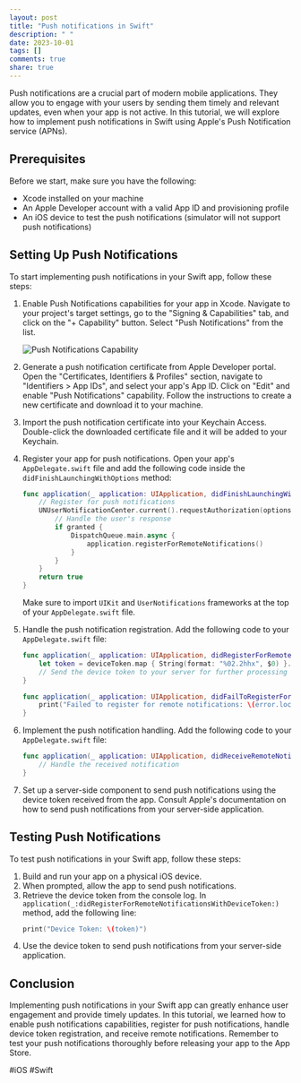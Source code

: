 ```yaml
---
layout: post
title: "Push notifications in Swift"
description: " "
date: 2023-10-01
tags: []
comments: true
share: true
---
```


Push notifications are a crucial part of modern mobile applications. They allow you to engage with your users by sending them timely and relevant updates, even when your app is not active. In this tutorial, we will explore how to implement push notifications in Swift using Apple's Push Notification service (APNs).

## Prerequisites

Before we start, make sure you have the following:

- Xcode installed on your machine
- An Apple Developer account with a valid App ID and provisioning profile
- An iOS device to test the push notifications (simulator will not support push notifications)

## Setting Up Push Notifications

To start implementing push notifications in your Swift app, follow these steps:

1. Enable Push Notifications capabilities for your app in Xcode. Navigate to your project's target settings, go to the "Signing & Capabilities" tab, and click on the "+ Capability" button. Select "Push Notifications" from the list.
   
   ![Push Notifications Capability](https://example.com/images/push-notifications-capability.png)

2. Generate a push notification certificate from Apple Developer portal. Open the "Certificates, Identifiers & Profiles" section, navigate to "Identifiers > App IDs", and select your app's App ID. Click on "Edit" and enable "Push Notifications" capability. Follow the instructions to create a new certificate and download it to your machine.
   
3. Import the push notification certificate into your Keychain Access. Double-click the downloaded certificate file and it will be added to your Keychain.

4. Register your app for push notifications. Open your app's `AppDelegate.swift` file and add the following code inside the `didFinishLaunchingWithOptions` method:

   ```swift
   func application(_ application: UIApplication, didFinishLaunchingWithOptions launchOptions: [UIApplication.LaunchOptionsKey: Any]?) -> Bool {
       // Register for push notifications
       UNUserNotificationCenter.current().requestAuthorization(options: [.alert, .badge, .sound]) { granted, error in
           // Handle the user's response
           if granted {
               DispatchQueue.main.async {
                   application.registerForRemoteNotifications()
               }
           }
       }
       return true
   }
   ```
   Make sure to import `UIKit` and `UserNotifications` frameworks at the top of your `AppDelegate.swift` file.

5. Handle the push notification registration. Add the following code to your `AppDelegate.swift` file:

   ```swift
   func application(_ application: UIApplication, didRegisterForRemoteNotificationsWithDeviceToken deviceToken: Data) {
       let token = deviceToken.map { String(format: "%02.2hhx", $0) }.joined()
       // Send the device token to your server for further processing
   }
   
   func application(_ application: UIApplication, didFailToRegisterForRemoteNotificationsWithError error: Error) {
       print("Failed to register for remote notifications: \(error.localizedDescription)")
   }
   ```

6. Implement the push notification handling. Add the following code to your `AppDelegate.swift` file:

   ```swift
   func application(_ application: UIApplication, didReceiveRemoteNotification userInfo: [AnyHashable: Any]) {
       // Handle the received notification
   }
   ```

7. Set up a server-side component to send push notifications using the device token received from the app. Consult Apple's documentation on how to send push notifications from your server-side application.

## Testing Push Notifications

To test push notifications in your Swift app, follow these steps:

1. Build and run your app on a physical iOS device.
2. When prompted, allow the app to send push notifications.
3. Retrieve the device token from the console log. In `application(_:didRegisterForRemoteNotificationsWithDeviceToken:)` method, add the following line:
   ```swift
   print("Device Token: \(token)")
   ```
4. Use the device token to send push notifications from your server-side application.

## Conclusion

Implementing push notifications in your Swift app can greatly enhance user engagement and provide timely updates. In this tutorial, we learned how to enable push notifications capabilities, register for push notifications, handle device token registration, and receive remote notifications. Remember to test your push notifications thoroughly before releasing your app to the App Store.

#iOS #Swift